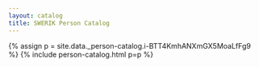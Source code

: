 ```yaml
---
layout: catalog
title: SWERIK Person Catalog
---
```

{% assign p = site.data._person-catalog.i-BTT4KmhANXmGX5MoaLfFg9 %}
{% include person-catalog.html p=p %}

